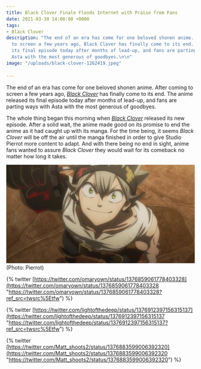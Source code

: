 ```yaml
---
title: Black Clover Finale Floods Internet with Praise from Fans
date: 2021-03-30 14:00:00 +0000
tags:
- Black Clover
description: "The end of an era has come for one beloved shonen anime. After coming
  to screen a few years ago, Black Clover has finally come to its end. The anime released
  its final episode today after months of lead-up, and fans are parting ways with
  Asta with the most generous of goodbyes.\n\n"
image: "/uploads/black-clover-1262419.jpeg"

---
```

The end of an era has come for one beloved shonen anime. After coming to screen a few years ago, [_Black Clover_](https://comicbook.com/category/black-clover/) has finally come to its end. The anime released its final episode today after months of lead-up, and fans are parting ways with Asta with the most generous of goodbyes.

The whole thing began this morning when [_Black Clover_](https://comicbook.com/category/black-clover-comic/) released its new episode. After a solid wait, the anime made good on its promise to end the anime as it had caught up with its manga. For the time being, it seems _Black Clover_ will be off the air until the manga finished in order to give Studio Pierrot more content to adapt. And with there being no end in sight, anime fans wanted to assure _Black Clover_ they would wait for its comeback no matter how long it takes.

![](/uploads/black-clover-1262419.jpeg)(Photo: Pierrot)

{% twitter [https://twitter.com/omaryown/status/1376859061778403328](https://twitter.com/omaryown/status/1376859061778403328 "https://twitter.com/omaryown/status/1376859061778403328?ref_src=twsrc%5Etfw") %}

{% twitter [https://twitter.com/lightofthedeep/status/1376912397156315137](https://twitter.com/lightofthedeep/status/1376912397156315137 "https://twitter.com/lightofthedeep/status/1376912397156315137?ref_src=twsrc%5Etfw") %}

{% twitter [https://twitter.com/Matt_shoots2/status/1376883599006392320](https://twitter.com/Matt_shoots2/status/1376883599006392320 "https://twitter.com/Matt_shoots2/status/1376883599006392320") %}